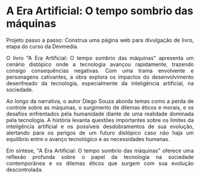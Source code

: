 # A Era Artificial: O tempo sombrio das máquinas
<div align="justify"> 
Projeto passo a passo: Construa uma página web para divulgação de livro, etapa do curso da Devmedia.

O livro "A Era Artificial: O tempo sombrio das máquinas" apresenta um cenário distópico onde a tecnologia avançou rapidamente, trazendo consigo consequências negativas. Com uma trama envolvente e personagens cativantes, a obra explora os impactos do desenvolvimento desenfreado da tecnologia, especialmente da inteligência artificial, na sociedade.

Ao longo da narrativa, o autor Diego Souza aborda temas como a perda de controle sobre as máquinas, o surgimento de dilemas éticos e morais, e os desafios enfrentados pela humanidade diante de uma realidade dominada pela tecnologia. A história levanta questões importantes sobre os limites da inteligência artificial e os possíveis desdobramentos de sua evolução, alertando para os perigos de um futuro distópico caso não haja um equilíbrio entre o avanço tecnológico e as necessidades humanas.

Em síntese, "A Era Artificial: O tempo sombrio das máquinas" oferece uma reflexão profunda sobre o papel da tecnologia na sociedade contemporânea e os dilemas éticos que surgem com sua evolução descontrolada.
</div>

